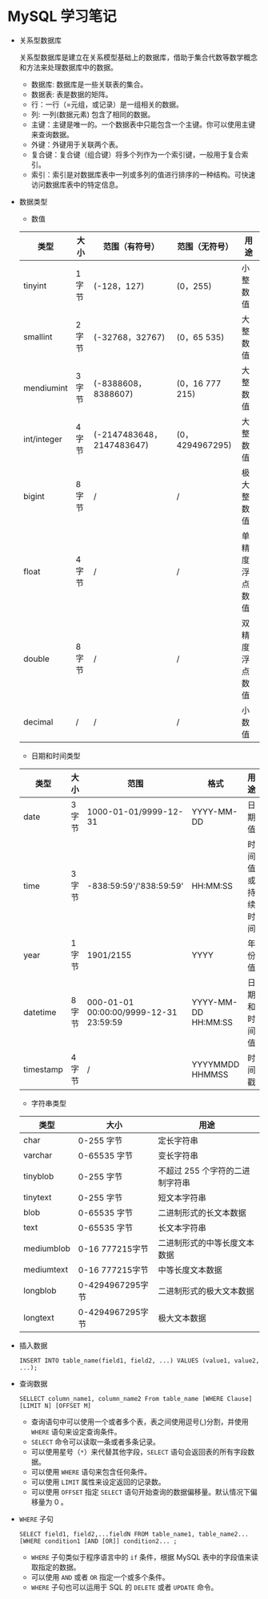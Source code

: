 # MySQL 学习笔记

+ 关系型数据库

  关系型数据库是建立在关系模型基础上的数据库，借助于集合代数等数学概念和方法来处理数据库中的数据。

  + 数据库: 数据库是一些关联表的集合。
  + 数据表: 表是数据的矩阵。
  + 行：一行（=元组，或记录）是一组相关的数据。
  + 列: 一列(数据元素) 包含了相同的数据。
  + 主键：主键是唯一的。一个数据表中只能包含一个主键。你可以使用主键来查询数据。
  + 外键：外键用于关联两个表。
  + 复合键：复合键（组合键）将多个列作为一个索引键，一般用于复合索引。
  + 索引：索引是对数据库表中一列或多列的值进行排序的一种结构。可快速访问数据库表中的特定信息。

+ 数据类型

  + 数值

  | 类型        | 大小   | 范围（有符号）             | 范围（无符号）   | 用途           |
  | --          | --     | --                       | --              | --            |
  | tinyint     | 1 字节 | (-128，127)               | (0，255)        | 小整数值       |
  | smallint    | 2 字节 | (-32768，32767)           | (0，65 535)     | 大整数值       |
  | mendiumint  | 3 字节 | (-8388608，8388607)       | (0，16 777 215) | 大整数值       |
  | int/integer | 4 字节 | (-2147483648，2147483647) | (0，4294967295) | 大整数值       |
  | bigint      | 8 字节 | /                         | /               | 极大整数值     |
  | float       | 4 字节 | /                         | /               | 单精度浮点数值 |
  | double      | 8 字节 | /                         | /               | 双精度浮点数值 |
  | decimal     |   /    | /                         | /               | 小数值        |

  + 日期和时间类型

  | 类型      | 大小   | 范围                                    | 格式                | 用途            |
  | --        | --    | --                                      | --                  | --             |
  | date      | 3 字节 | 1000-01-01/9999-12-31                  | YYYY-MM-DD          | 日期值          |
  | time      | 3 字节 | -838:59:59'/'838:59:59'                | HH:MM:SS            | 时间值或持续时间 |
  | year      | 1 字节 | 1901/2155                              | YYYY                | 年份值          |
  | datetime  | 8 字节 | 000-01-01 00:00:00/9999-12-31 23:59:59 | YYYY-MM-DD HH:MM:SS | 日期和时间值     |
  | timestamp | 4 字节 | /                                      | YYYYMMDD HHMMSS     | 时间戳          |

  + 字符串类型

  | 类型       | 大小             | 用途                          |
  | --         | --               | --                           |
  | char       | 0-255 字节       | 定长字符串                    |
  | varchar    | 0-65535 字节     | 变长字符串                    |
  | tinyblob   | 0-255 字节       | 不超过 255 个字符的二进制字符串 |
  | tinytext   | 0-255 字节       | 短文本字符串                   |
  | blob       | 0-65535 字节     | 二进制形式的长文本数据          |
  | text       | 0-65535 字节     | 长文本字符串                   |
  | mediumblob | 0-16 777215字节  | 二进制形式的中等长度文本数据    |
  | mediumtext | 0-16 777215字节  | 中等长度文本数据               |
  | longblob   | 0-4294967295字节 | 二进制形式的极大文本数据        |
  | longtext   | 0-4294967295字节 | 极大文本数据                   |

+ 插入数据

  `INSERT INTO table_name(field1, field2, ...) VALUES (value1, value2, ...);`

+ 查询数据

  `SELLECT column_name1, column_name2 From table_name [WHERE Clause] [LIMIT N] [OFFSET M]`
  + 查询语句中可以使用一个或者多个表，表之间使用逗号(,)分割，并使用 `WHERE` 语句来设定查询条件。
  + `SELECT` 命令可以读取一条或者多条记录。
  + 可以使用星号（`*`）来代替其他字段，`SELECT` 语句会返回表的所有字段数据。
  + 可以使用 `WHERE` 语句来包含任何条件。
  + 可以使用 `LIMIT` 属性来设定返回的记录数。
  + 可以使用 `OFFSET` 指定 `SELECT` 语句开始查询的数据偏移量。默认情况下偏移量为 0 。

+ `WHERE` 子句

  `SELECT field1, field2,...fieldN FROM table_name1, table_name2...[WHERE condition1 [AND [OR]] condition2... ;`

  + `WHERE` 子句类似于程序语言中的 `if` 条件，根据 MySQL 表中的字段值来读取指定的数据。
  + 可以使用 `AND` 或者 `OR` 指定一个或多个条件。
  + `WHERE` 子句也可以运用于 SQL 的 `DELETE` 或者 `UPDATE` 命令。